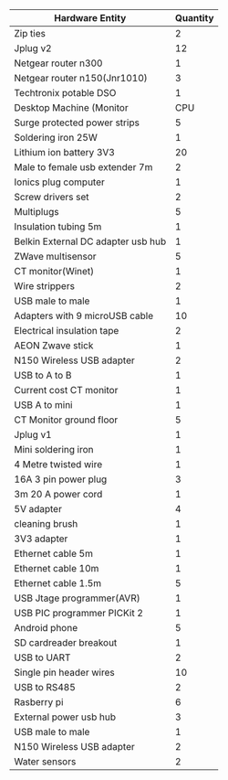 |Hardware Entity|Quantity|
|----------------|--------|
|Zip ties|2|
|Jplug v2|12|
|Netgear router n300|1|
|Netgear router n150(Jnr1010)|3|
|Techtronix potable DSO|1|
|Desktop Machine (Monitor| CPU|Keyboard|Mouse)|1|
|Surge protected power strips|5|
|Soldering iron 25W|1|
|Lithium ion battery 3V3|20|
|Male to female usb extender 7m|2|
|Ionics plug computer|1|
|Screw drivers set|2|
|Multiplugs|5|
|Insulation tubing 5m|1|
|Belkin External DC adapter usb hub|1|
|ZWave multisensor|5|
|CT monitor(Winet)|1|
|Wire strippers|2|
|USB male to male|1|
|Adapters with 9  microUSB cable|10|
|Electrical insulation tape|2|
|AEON Zwave stick|1|
|N150 Wireless USB adapter|2|
|USB to A to B|1|
|Current  cost CT monitor|1|
|USB A to mini|1|
|CT Monitor ground floor|5|
|Jplug v1|1|
|Mini soldering iron|1|
|4 Metre twisted wire|1|
|16A 3 pin power plug|3|
|3m 20 A power cord|1|
|5V adapter |4|
|cleaning brush|1|
|3V3 adapter|1|
|Ethernet cable 5m|1|
|Ethernet cable 10m|1|
|Ethernet cable 1.5m|5|
|USB Jtage programmer(AVR)|1|
|USB PIC programmer PICKit 2|1|
|Android phone|5|
|SD cardreader breakout|1|
|USB to UART|2|
|Single pin header wires|10|
|USB to RS485 |2|
|Rasberry pi|6|
|External power usb hub|3|
|USB male to male|1|
|N150 Wireless USB adapter|2|
|Water sensors|2|
